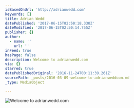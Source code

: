 ```yaml
---
isBasedOnUrl: 'http://adrianwedd.com'
keywords: []
title: Adrian Wedd
datePublished: '2017-06-15T02:50:18.330Z'
dateModified: '2017-06-15T02:50:14.755Z'
publisher: {}
author:
  - name: ''
    url: ''
inFeed: true
hasPage: false
description: Welcome to adrianwedd.com
via: {}
starred: true
datePublishedOriginal: '2016-11-24T00:11:39.261Z'
sourcePath: _posts/2016-03-09-welcome-to-adrianweddcom.md
_type: MediaObject

---
```

![Welcome to adrianwedd.com](https://s3-us-west-2.amazonaws.com/the-grid-img/p/f5aef32ffc15c18ae5e01ae2c29fc04f8173830d.jpg)